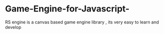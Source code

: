 # Game-Engine-for-Javascript-
RS engine is a canvas based game engine library , its very easy to learn and develop 
